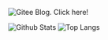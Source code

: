 
<!---
- 👋 Hi, I’m @HTC-Group
- 👀 I’m interested in ...
- 🌱 I’m currently learning ...
- 💞️ I’m looking to collaborate on ...
- 📫 How to reach me ...


HTC-Group/HTC-Group is a ✨ special ✨ repository because its `README.md` (this file) appears on your GitHub profile.
You can click the Preview link to take a look at your changes.
--->

![Gitee Blog. Click here!](https://enderturtle.gitee.io/)

![Github Stats](https://github-readme-stats.vercel.app/api?bg_color=0000&title_color=4C71F1&text_color=8A919F&line_height=24&border_color=8884&username=HTC-Group&hide=contribs&show_icons=true&count_private=true&theme=vue)
![Top Langs](https://github-readme-stats.vercel.app/api/top-langs/?bg_color=0000&title_color=4C71F1&text_color=8A919F&card_width=240&border_color=8884&username=HTC-Group&layout=compact&theme=vue)
